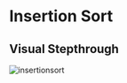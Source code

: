 # Insertion Sort

## Visual Stepthrough
![insertionsort](https://user-images.githubusercontent.com/71462092/134104773-f31196c2-cbce-458b-b67a-47e3daadac26.jpg)

